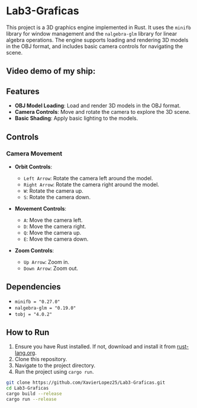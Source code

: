 # Lab3-Graficas

This project is a 3D graphics engine implemented in Rust. It uses the `minifb` library for window management and the `nalgebra-glm` library for linear algebra operations. The engine supports loading and rendering 3D models in the OBJ format, and includes basic camera controls for navigating the scene.

## Video demo of my ship:

## Features

- **OBJ Model Loading**: Load and render 3D models in the OBJ format.
- **Camera Controls**: Move and rotate the camera to explore the 3D scene.
- **Basic Shading**: Apply basic lighting to the models.

## Controls

### Camera Movement

- **Orbit Controls**:

  - `Left Arrow`: Rotate the camera left around the model.
  - `Right Arrow`: Rotate the camera right around the model.
  - `W`: Rotate the camera up.
  - `S`: Rotate the camera down.

- **Movement Controls**:

  - `A`: Move the camera left.
  - `D`: Move the camera right.
  - `Q`: Move the camera up.
  - `E`: Move the camera down.

- **Zoom Controls**:
  - `Up Arrow`: Zoom in.
  - `Down Arrow`: Zoom out.

## Dependencies

- `minifb = "0.27.0"`
- `nalgebra-glm = "0.19.0"`
- `tobj = "4.0.2"`

## How to Run

1. Ensure you have Rust installed. If not, download and install it from [rust-lang.org](https://www.rust-lang.org/).
2. Clone this repository.
3. Navigate to the project directory.
4. Run the project using `cargo run`.

```sh
git clone https://github.com/XavierLopez25/Lab3-Graficas.git
cd Lab3-Graficas
cargo build --release
cargo run --release
```
